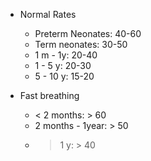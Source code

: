 - Normal Rates
	- Preterm Neonates: 40-60
	- Term neonates: 30-50
	- 1 m - 1y: 20-40
	- 1 - 5 y: 20-30
	- 5 - 10 y: 15-20 

- Fast breathing
	- < 2 months: > 60
	- 2 months - 1year: > 50
	- > 1 y: > 40